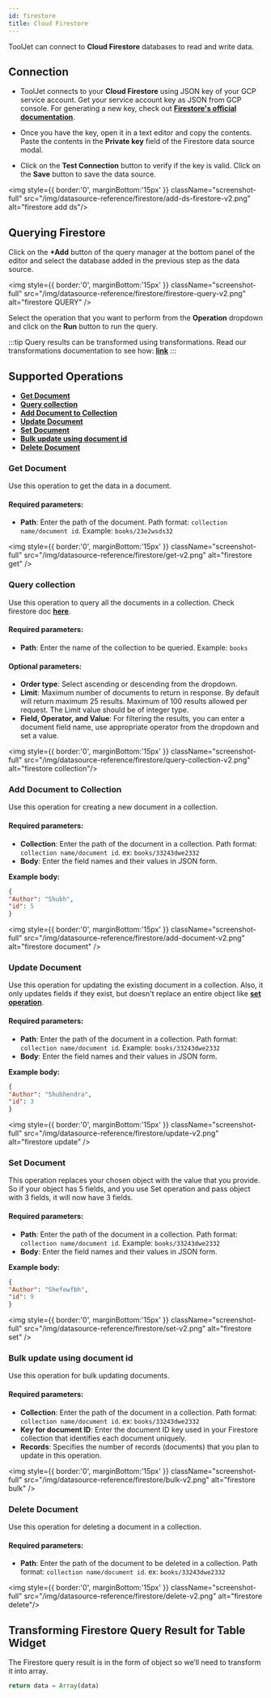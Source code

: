 ```yaml
---
id: firestore
title: Cloud Firestore
---
```


<div style={{paddingBottom:'24px'}}>

ToolJet can connect to **Cloud Firestore** databases to read and write data.

</div>

<div style={{paddingTop:'24px', paddingBottom:'24px'}}>

## Connection 

- ToolJet connects to your **Cloud Firestore** using JSON key of your GCP service account. Get your service account key as JSON from GCP console. For generating a new key, check out **[Firestore's official documentation](https://cloud.google.com/iam/docs/creating-managing-service-account-keys#iam-service-account-keys-create-console)**.

- Once you have the key, open it in a text editor and copy the contents. Paste the contents in the **Private key** field of the Firestore data source modal.

- Click on the **Test Connection** button to verify if the key is valid. Click on the **Save** button to save the data source.

<div style={{textAlign: 'center'}}>

<img style={{ border:'0', marginBottom:'15px' }} className="screenshot-full" src="/img/datasource-reference/firestore/add-ds-firestore-v2.png"  alt="firestore add ds"/>

</div>

</div>

<div style={{paddingTop:'24px', paddingBottom:'24px'}}>

## Querying Firestore 

Click on the **+Add** button of the query manager at the bottom panel of the editor and select the database added in the previous step as the data source. 

<div style={{textAlign: 'center'}}>

<img style={{ border:'0', marginBottom:'15px' }} className="screenshot-full" src="/img/datasource-reference/firestore/firestore-query-v2.png" alt="firestore QUERY" />

</div>


Select the operation that you want to perform from the **Operation** dropdown and click on the **Run** button to run the query.

:::tip
Query results can be transformed using transformations. Read our transformations documentation to see how: **[link](/docs/tutorial/transformations)**
:::

</div>

<div style={{paddingTop:'24px', paddingBottom:'24px'}}>

## Supported Operations
- **[Get Document](#get-document)**
- **[Query collection](#query-collection)**
- **[Add Document to Collection](#add-document-to-collection)** 
- **[Update Document](#update-document)** 
- **[Set Document](#set-document)**
- **[Bulk update using document id](#bulk-update-using-document-id)**
- **[Delete Document](#delete-document)**

</div>

<div style={{paddingTop:'24px', paddingBottom:'24px'}}>

### Get Document

Use this operation to get the data in a document.

#### Required parameters:

- **Path**: Enter the path of the document. Path format: `collection name/document id`. Example: `books/23e2wsds32`

<div style={{textAlign: 'center'}}>

<img style={{ border:'0', marginBottom:'15px' }} className="screenshot-full" src="/img/datasource-reference/firestore/get-v2.png" alt="firestore get" />

</div>

</div>

<div style={{paddingTop:'24px', paddingBottom:'24px'}}>

### Query collection

Use this operation to query all the documents in a collection. Check firestore doc **[here](https://firebase.google.com/docs/reference/js/v8/firebase.database.Query)**.

#### Required parameters:

- **Path**: Enter the name of the collection to be queried. Example: `books`

#### Optional parameters:

- **Order type**: Select ascending or descending from the dropdown.
- **Limit**: Maximum number of documents to return in response. By default will return maximum 25 results. Maximum of 100 results allowed per request. The Limit value should be of integer type.
- **Field, Operator, and Value**: For filtering the results, you can enter a document field name, use appropriate operator from the dropdown and set a value.

<div style={{textAlign: 'center'}}>

<img style={{ border:'0', marginBottom:'15px' }} className="screenshot-full" src="/img/datasource-reference/firestore/query-collection-v2.png" alt="firestore collection"/>

</div>

</div>

<div style={{paddingTop:'24px', paddingBottom:'24px'}}>

### Add Document to Collection

Use this operation for creating a new document in a collection.

#### Required parameters:

- **Collection**: Enter the path of the document in a collection. Path format: `collection name/document id`. ex: `books/33243dwe2332`
- **Body**: Enter the field names and their values in JSON form. 

**Example body:**
```json
{
"Author": "Shubh",
"id": 5
}
```

<div style={{textAlign: 'center'}}>

<img style={{ border:'0', marginBottom:'15px' }} className="screenshot-full" src="/img/datasource-reference/firestore/add-document-v2.png" alt="firestore document" />

</div>

</div>

<div style={{paddingTop:'24px', paddingBottom:'24px'}}>

### Update Document

Use this operation for updating the existing document in a collection. Also, it only updates fields if they exist, but doesn't replace an entire object like **[set operation](#set-document)**.

#### Required parameters:

- **Path**: Enter the path of the document in a collection. Path format: `collection name/document id`. Example: `books/33243dwe2332`
- **Body**: Enter the field names and their values in JSON form. 

**Example body:**
```json
{
"Author": "Shubhendra",
"id": 3
}
```

<div style={{textAlign: 'center'}}>

<img style={{ border:'0', marginBottom:'15px' }} className="screenshot-full" src="/img/datasource-reference/firestore/update-v2.png" alt="firestore update" />

</div>

</div>

<div style={{paddingTop:'24px', paddingBottom:'24px'}}>

### Set Document

This operation replaces your chosen object with the value that you provide. So if your object has 5 fields, and you use Set operation and pass object with 3 fields, it will now have 3 fields.

#### Required parameters:

- **Path**: Enter the path of the document in a collection. Path format: `collection name/document id`. Example: `books/33243dwe2332`
- **Body**: Enter the field names and their values in JSON form. 

**Example body:**
```json
{
"Author": "Shefewfbh",
"id": 9
}
```

<div style={{textAlign: 'center'}}>

<img style={{ border:'0', marginBottom:'15px' }} className="screenshot-full" src="/img/datasource-reference/firestore/set-v2.png" alt="firestore set" />

</div>

</div>

<div style={{paddingTop:'24px', paddingBottom:'24px'}}>

### Bulk update using document id

Use this operation for bulk updating documents.

#### Required parameters:

- **Collection**: Enter the path of the document in a collection. Path format: `collection name/document id`. ex: `books/33243dwe2332`
- **Key for document ID**: Enter the document ID key used in your Firestore collection that identifies each document uniquely.
- **Records**: Specifies the number of records (documents) that you plan to update in this operation.


<div style={{textAlign: 'center'}}>

<img style={{ border:'0', marginBottom:'15px' }} className="screenshot-full" src="/img/datasource-reference/firestore/bulk-v2.png" alt="firestore bulk" />

</div>

</div>

<div style={{paddingTop:'24px', paddingBottom:'24px'}}>

### Delete Document

Use this operation for deleting a document in a collection.

#### Required parameters:

- **Path**: Enter the path of the document to be deleted in a collection. Path format: `collection name/document id`. ex: `books/33243dwe2332`

<div style={{textAlign: 'center'}}>

<img style={{ border:'0', marginBottom:'15px' }} className="screenshot-full" src="/img/datasource-reference/firestore/delete-v2.png" alt="firestore delete"/>

</div>


</div>

<div style={{paddingTop:'24px', paddingBottom:'24px'}}>

## Transforming Firestore Query Result for Table Widget

The Firestore query result is in the form of object so we’ll need to transform it into array.

```js
return data = Array(data)
```

</div>